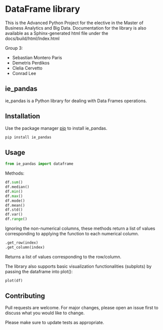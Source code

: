 # DataFrame library
This is the Advanced Python Project for the elective in the Master of Business Analytics and Big Data.
Documentation for the library is also available as a Sphinx-generated html file under the docs/build/html/Index.html

Group 3:

- Sebastian Montero Paris
- Demetris Perdikos
- Clelia Cervetto
- Conrad Lee

## ie_pandas

ie_pandas is a Python library for dealing with Data Frames operations.

## Installation

Use the package manager [pip](https://pip.pypa.io/en/stable/) to install ie_pandas.

```bash
pip install ie_pandas
```

## Usage

```python
from ie_pandas import dataframe
```
Methods:

```python
df.sum()
df.median()
df.min()
df.max()
df.mode()
df.mean()
df.std()
df.var()
df.range()
```

Ignoring the non-numerical columns, these methods return a list of values corresponding to applying the function to each numerical column. 

```python
.get_row(index) 
.get_column(index)
```
Returns a list of values corresponding to the row/column.

The library also supports basic visualization functionalities (subplots) by passing the dataframe into plot(): 
```python
plot(df)
```

## Contributing
Pull requests are welcome. For major changes, please open an issue first to discuss what you would like to change.

Please make sure to update tests as appropriate.
